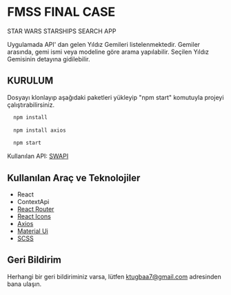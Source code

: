# FMSS FINAL CASE

STAR WARS STARSHIPS SEARCH APP

Uygulamada API' dan gelen Yıldız Gemileri listelenmektedir. Gemiler arasında, gemi ismi veya modeline göre arama yapılabilir. Seçilen Yıldız Gemisinin detayına gidilebilir.

 ## KURULUM
 
 Dosyayı klonlayıp aşağıdaki paketleri yükleyip "npm start" komutuyla projeyi çalıştırabilirsiniz.
 
```bash
  npm install
  
  npm install axios
  
  npm start
```

Kullanılan API: [SWAPI](https://swapi.dev/)


## Kullanılan Araç ve Teknolojiler

- React
- ContextApi
- [React Router](https://reactrouter.com/en/main)
- [React Icons](https://react-icons.github.io/react-icons/) 
- [Axios](https://axios-http.com/docs/intro)
- [Material Ui](https://mui.com/core/)
- [SCSS](https://sass-lang.com/)


## Geri Bildirim

Herhangi bir geri bildiriminiz varsa, lütfen ktugbaa7@gmail.com adresinden bana ulaşın.





